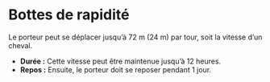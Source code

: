 # Bottes de rapidité


Le porteur peut se déplacer jusqu’à 72 m (24 m) par tour, soit la
vitesse d’un cheval.

  - **Durée :** Cette vitesse peut être maintenue jusqu’à 12 heures.
  - **Repos :** Ensuite, le porteur doit se reposer pendant 1 jour.